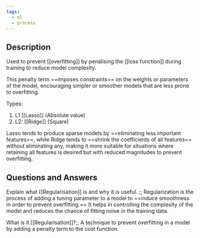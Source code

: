 ```yaml
---
tags:
  - ml
  - process
---
```

## Description

Used to prevent [[overfitting]] by penalising the [[loss function]] during training to reduce model complexity.

This penalty term ==imposes constraints== on the weights or parameters of the model, encouraging simpler or smoother models that are less prone to overfitting.

Types:
1. L1 [[Lasso]] (Absolute value)
2. L2: [[Ridge]] (Square)

Lasso tends to produce sparse models by ==eliminating less important features==, while Ridge tends to ==shrink the coefficients of all features== without eliminating any, making it more suitable for situations where retaining all features is desired but with reduced magnitudes to prevent overfitting.
## Questions and Answers

Explain what [[Regularisation]] is and why it is useful. ;; Regularization is the process of adding a tuning parameter to a model to ==induce smoothness in order to prevent overfitting.== It helps in controlling the complexity of the model and reduces the chance of fitting noise in the training data.

What is it [[Regularisation]]?;; A technique to prevent overfitting in a model by adding a penalty term to the cost function.